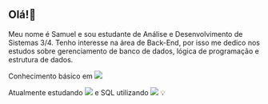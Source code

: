 ## Olá!👋
Meu nome é Samuel e sou estudante de Análise e Desenvolvimento de Sistemas 3/4. Tenho interesse na área de Back-End, por isso me dedico nos estudos sobre gerenciamento de banco de dados, lógica de programação e estrutura de dados.

Conhecimento básico em   ![](https://img.shields.io/badge/C-00599C?style=for-the-badge&logo=c&logoColor=white)


Atualmente estudando ![](https://img.shields.io/badge/C%23-239120?style=for-the-badge&logo=c-sharp&logoColor=white)  e SQL utilizando ![](https://img.shields.io/badge/PostgreSQL-316192?style=for-the-badge&logo=postgresql&logoColor=white) 💡
